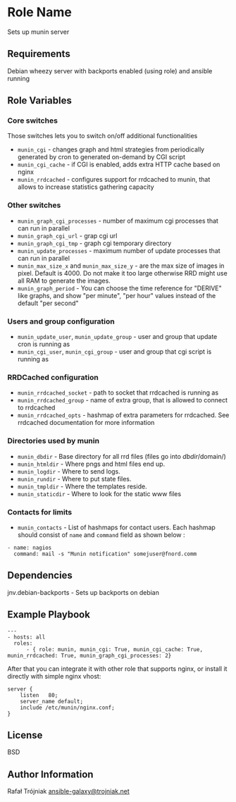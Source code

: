 Role Name
========

Sets up munin server

Requirements
------------

Debian wheezy server with backports enabled (using role) and ansible running

Role Variables
--------------

### Core switches
Those switches lets you to switch on/off additional functionalities
- `munin_cgi` - changes graph and html strategies from periodically generated by cron to generated on-demand by CGI script
- `munin_cgi_cache` - if CGI is enabled, adds extra HTTP cache based on nginx
- `munin_rrdcached` - configures support for rrdcached to munin, that allows to increase statistics gathering capacity

### Other switches
- `munin_graph_cgi_processes` - number of maximum cgi processes that can run in parallel
- `munin_graph_cgi_url` - grap cgi url
- `munin_graph_cgi_tmp` - graph cgi temporary directory
- `munin_update_processes` - maximum number of update processes that can run in parallel
- `munin_max_size_x` and `munin_max_size_y` -  are the max size of images in pixel. Default is 4000. Do not make it too large otherwise RRD might use all RAM to generate the images.
- `munin_graph_period` -  You can choose the time reference for "DERIVE" like graphs, and show "per minute", "per hour" values instead of the default "per second"

### Users and group configuration
- `munin_update_user`, `munin_update_group` - user and group that update cron is running as
- `munin_cgi_user`, `munin_cgi_group` - user and group that cgi script is running as
### RRDCached configuration
- `munin_rrdcached_socket` - path to socket that rrdcached is running as
- `munin_rrdcached_group` - name of extra group, that is allowed to connect to rrdcached
- `munin_rrdcached_opts` - hashmap of extra parameters for rrdcached. See rrdcached documentation for more information

### Directories used by munin
- `munin_dbdir` - Base directory for all rrd files (files go into $dbdir/$domain/)
- `munin_htmldir` - Where pngs and html files end up.
- `munin_logdir` - Where to send logs.
- `munin_rundir` - Where to put state files.
- `munin_tmpldir` - Where the templates reside.
- `munin_staticdir` - Where to look for the static www files


### Contacts for limits
- `munin_contacts` - List of hashmaps for contact users. Each hashmap should consist of `name` and `command` field as shown below :
````
- name: nagios
  command: mail -s "Munin notification" somejuser@fnord.comm
````

Dependencies
------------

jnv.debian-backports - Sets up backports on debian

Example Playbook
-------------------------
````
---
- hosts: all
  roles:
      - { role: munin, munin_cgi: True, munin_cgi_cache: True, munin_rrdcached: True, munin_graph_cgi_processes: 2}
````

After that you can integrate it with other role that supports nginx, or install it directly with simple nginx vhost:
````
server {
	listen   80;
	server_name default;
	include /etc/munin/nginx.conf;
}
````

License
-------

BSD

Author Information
------------------

Rafał Trójniak <ansible-galaxy@trojniak.net>
